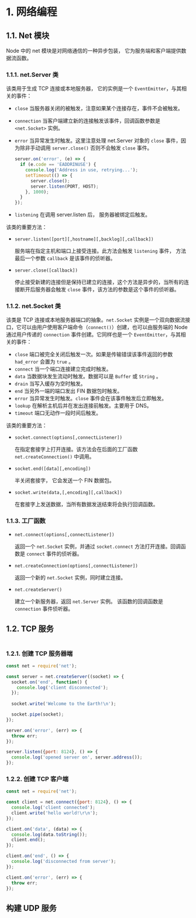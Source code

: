 # 1. 网络编程

## 1.1. Net 模块

Node 中的 net 模块是对网络通信的一种异步包装， 它为服务端和客户端提供数据流函数。

### 1.1.1. net.Server 类

该类用于生成 TCP 连接或本地服务器， 它的实例是一个 ```EventEmitter```，与其相关的事件：

- ```close``` 当服务器关闭的被触发，注意如果某个连接存在，事件不会被触发。
- ```connection``` 当客户端建立新的连接触发该事件，回调函数参数是 ```<net.Socket>``` 实例。
- ```error``` 当异常发生时触发。这里注意处理 net.Server 对象的 ```close``` 事件，因为除非手动调用 ```server.close()``` 否则不会触发 ```close``` 事件。

  ```js
  server.on('error', (e) => {
    if (e.code == 'EADDRINUSE') {
      console.log('Address in use, retrying...');
      setTimeout(() => {
        server.close();
        server.listen(PORT, HOST);
      }, 1000);
    }
  });
  ```

- ```listening``` 在调用 server.listen 后， 服务器被绑定后触发。

该类的重要方法：

- ```server.listen([port][,hostname][,backlog][,callback])```

  服务端在指定主机和端口上接受连接。此方法会触发 ```listening``` 事件， 方法最后一个参数 ```callback``` 是该事件的侦听器。

- ```server.close([callback])```

  停止接受新建的连接但是保持已建立的连接，这个方法是异步的，当所有的连接断开后服务器会触发 ```close``` 事件，该方法的参数是这个事件的侦听器。

### 1.1.2. net.Socket 类

该类是 TCP 连接或本地服务器端口的抽象。```net.Socket``` 实例是一个双向数据流接口，它可以由用户使用客户端命令（```connect()```）创建，也可以由服务端的 Node 通过用户传递的 ```connection``` 事件创建。它同样也是一个 ```EventEmitter```，与其相关的事件：

- ```close``` 端口被完全关闭后触发一次。如果是传输错误该事件返回的参数 ```had_error``` 会置为 ```true``` 。
- ```connect``` 当一个端口连接建立完成时触发。
- ```data``` 当数据块发生流动时触发。数据可以是 ```Buffer``` 或 ```String``` 。
- ```drain``` 当写入缓存为空时触发。
- ```end``` 当另外一端的端口发出 FIN 数据包时触发。
- ```error``` 当异常发生时触发。```close``` 事件会在该事件触发后立即触发。
- ```lookup``` 在解析主机后并在发出连接前触发。主要用于 DNS。
- ```timeout``` 端口无动作一段时间后触发。

该类的重要方法：

- ```socket.connect(options[,connectListener])```

  在指定套接字上打开连接。该方法会在后面的工厂函数 ```net.createConnection()``` 中调用。

- ```socket.end([data][,encoding])```

  半关闭套接字， 它会发送一个 FIN 数据包。

- ```socket.write(data,[,encoding][,callback])```

  在套接字上发送数据，当所有数据发送结束将会执行回调函数。

### 1.1.3. 工厂函数

- ```net.connect(options[,connectListener])```

  返回一个 ```net.Socket``` 实例，并通过 ```socket.connect``` 方法打开连接。回调函数是 ```connect``` 事件的侦听器。

- ```net.createConnection(options[,connectListener])```

  返回一个新的 ```net.Socket``` 实例，同时建立连接。

- ```net.createServer()```

  建立一个新服务器，返回 ```net.Server``` 实例。 该函数的回调函数是 ```connection``` 事件侦听器。

## 1.2. TCP 服务

![]()

### 1.2.1. 创建 TCP 服务器端

```js
const net = require('net');

const server = net.createServer((socket) => {
  socket.on('end', function() {
    console.log('client disconnected');
  });
  
  socket.write('Welcome to the Earth!\n');

  socket.pipe(socket);
});

server.on('error', (err) => {
  throw err;
});

server.listen({port: 8124}, () => {
  console.log('opened server on', server.address());
});
```

### 1.2.2. 创建 TCP 客户端

```js
const net = require('net');

const client = net.connect({port: 8124}, () => {
  console.log('client connected');
  client.write('hello world!\r\n');
});

client.on('data', (data) => {
  console.log(data.toString());
  client.end();
});

client.on('end', () => {
  console.log('disconnected from server');
});

client.on('error', (err) => {
  throw err;
});
```

## 构建 UDP 服务


